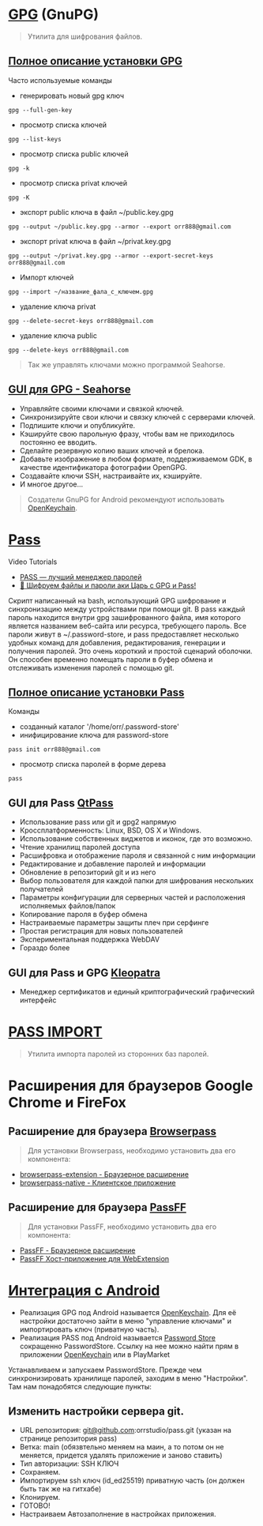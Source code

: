 # [GPG](https://gnupg.org/) (GnuPG) 

> Утилита для шифрования файлов.  

## [Полное описание установки GPG](https://habr.com/ru/articles/358182/)

Часто используемые команды

- генерировать новый gpg ключ
```
gpg --full-gen-key
```
- просмотр списка ключей
```
gpg --list-keys
```
- просмотр списка public ключей
```
gpg -k
```
- просмотр списка privat ключей
```
gpg -K
```
- экспорт public ключа в файл ~/public.key.gpg
```
gpg --output ~/public.key.gpg --armor --export orr888@gmail.com
```
- экспорт privat ключа в файл ~/privat.key.gpg
```
gpg --output ~/privat.key.gpg --armor --export-secret-keys orr888@gmail.com
```
- Импорт ключей
```
gpg --import ~/название_фала_с_ключем.gpg
```
- удаление ключа privat
```
gpg --delete-secret-keys orr888@gmail.com
```
- удаление ключа public
```
gpg --delete-keys orr888@gmail.com
```

> Так же управлять ключами можно программой Seahorse.

## [GUI для GPG - Seahorse](https://wiki.gnome.org/Apps/Seahorse)

- Управляйте своими ключами и связкой ключей.
- Синхронизируйте свои ключи и связку ключей с серверами ключей.
- Подпишите ключи и опубликуйте.
- Кэшируйте свою парольную фразу, чтобы вам не приходилось постоянно ее вводить.
- Сделайте резервную копию ваших ключей и брелока.
- Добавьте изображение в любом формате, поддерживаемом GDK, в качестве идентификатора фотографии OpenGPG.
- Создавайте ключи SSH, настраивайте их, кэшируйте.
- И многое другое...

> Создатели GnuPG for Android рекомендуют использовать [OpenKeychain](https://www.openkeychain.org/).

# [Pass](https://www.passwordstore.org/) 

Video Tutorials
- [PASS — лучший менеджер паролей](https://www.youtube.com/watch?v=NM1eYYyk2WE)
- [👑 Шифруем файлы и пароли аки Царь с GPG и Pass!](https://www.youtube.com/watch?v=I2mwqC6HGGE)

Cкрипт написанный на bash, использующий GPG шифрование и синхронизацию между устройствами при помощи git. В pass каждый пароль находится внутри gpg зашифрованного файла, имя которого является названием веб-сайта или ресурса, требующего пароль. Все пароли живут в ~/.password-store, и pass предоставляет несколько удобных команд для добавления, редактирования, генерации и получения паролей. Это очень короткий и простой сценарий оболочки. Он способен временно помещать пароли в буфер обмена и отслеживать изменения паролей с помощью git. 

## [Полное описание установки Pass](https://habr.com/ru/articles/479540/)

Команды  

- созданный каталог '/home/orr/.password-store'
- инифицирование ключа для password-store
```
pass init orr888@gmail.com
```
- просмотр списка паролей в форме дерева
```
pass
```

## GUI для Pass [QtPass](https://qtpass.org/) 

- Использование pass или git и gpg2 напрямую
- Кроссплатформенность: Linux, BSD, OS X и Windows.
- Использование собственных виджетов и иконок, где это возможно.
- Чтение хранилищ паролей доступа
- Расшифровка и отображение пароля и связанной с ним информации
- Редактирование и добавление паролей и информации
- Обновление в репозиторий git и из него
- Выбор пользователя для каждой папки для шифрования нескольких получателей
- Параметры конфигурации для серверных частей и расположения исполняемых файлов/папок
- Копирование пароля в буфер обмена
- Настраиваемые параметры защиты плеч при серфинге
- Простая регистрация для новых пользователей
- Экспериментальная поддержка WebDAV
- Гораздо более

## GUI для Pass и GPG [Kleopatra](https://apps.kde.org/kleopatra/) 

- Менеджер сертификатов и единый криптографический графический интерфейс 

# [PASS IMPORT](https://github.com/roddhjav/pass-import#readme)

> Утилита импорта паролей из сторонних баз паролей.

# Pасширения для браузеров Google Chrome и FireFox

## Pасширение для браузера [Browserpass](https://github.com/browserpass)
> Для установки Browserpass, необходимо установить два его компонента: 
- [browserpass-extension - Браузерное расширение](https://chromewebstore.google.com/detail/browserpass/naepdomgkenhinolocfifgehidddafch)
- [browserpass-native - Клиентское приложение](https://github.com/browserpass/browserpass-native#installation)
## Pасширение для браузера [PassFF](https://github.com/passff)
> Для установки PassFF, необходимо установить два его компонента:
- [PassFF - Браузерное расширение](https://addons.mozilla.org/ru/firefox/addon/passff/)
- [PassFF Хост-приложение для WebExtension](https://github.com/passff/passff-host)


# [Интеграция с Android](https://habr.com/ru/articles/479540/)

- Реализация GPG под Android называется [OpenKeychain](https://www.openkeychain.org/). Для её настройки достаточно зайти в меню "управление ключами" и импортировать ключ (приватную часть).  
- Реализация PASS под Android называется [Password Store](https://github.com/android-password-store/Android-Password-Store) сокращенно PasswordStore. Ссылку на нее можно найти прям в приложении [OpenKeychain](https://play.google.com/store/apps/details?id=org.sufficientlysecure.keychain) или в PlayMarket

Устанавливаем и запускаем PasswordStore. Прежде чем синхронизировать хранилище паролей, заходим в меню "Настройки".  
Там нам понадобятся следующие пункты:

## Изменить настройки сервера git. 
- URL репозитория: git@github.com:orrstudio/pass.git (указан на странице репозитория pass)
- Ветка: main (обязвтельно меняем на маин, а то потом он не меняется, придется удалять приложение и заново ставить)
- Тип авторизации: SSH КЛЮЧ
- Сохраняем.
- Импортируем ssh ключ (id_ed25519) приватную часть (он должен быть так же на гитхабе)
- Клонируем.
- ГОТОВО!
- Настраиваем Автозаполнение в настройках приложения.
